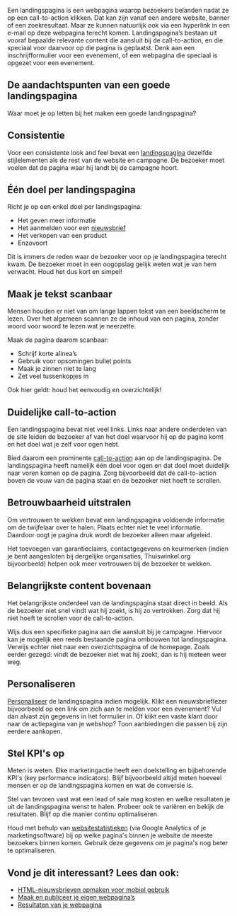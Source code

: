 Een landingspagina is een webpagina waarop bezoekers belanden nadat ze
op een call-to-action klikken. Dat kan zijn vanaf een andere website,
banner of een zoekresultaat. Maar ze kunnen natuurlijk ook via een
hyperlink in een e-mail op deze webpagina terecht komen.
Landingspagina’s bestaan uit vooraf bepaalde relevante content die
aansluit bij de call-to-action, en die speciaal voor daarvoor op die
pagina is geplaatst. Denk aan een inschrijfformulier voor een evenement,
of een webpagina die speciaal is opgezet voor een evenement.

De aandachtspunten van een goede landingspagina
-----------------------------------------------

Waar moet je op letten bij het maken een goede landingspagina?

Consistentie
------------

Voor een consistente look and feel bevat een
[landingspagina](./maak-en-publiceer-je-eigen-webpaginas.md "landingspagina")
dezelfde stijlelementen als de rest van de website en campagne. De
bezoeker moet voelen dat de pagina waar hij landt bij de campagne hoort.

Één doel per landingspagina
---------------------------

Richt je op een enkel doel per landingspagina:

-   Het geven meer informatie
-   Het aanmelden voor een [nieuwsbrief](./html-newsletter-design-some-important-guidelines.md)
-   Het verkopen van een product
-   Enzovoort

Dit is immers de reden waar de bezoeker voor op je landingspagina
terecht kwam. De bezoeker moet in een oogopslag gelijk weten wat je van
hem verwacht. Houd het dus kort en simpel!

Maak je tekst scanbaar
----------------------

Mensen houden er niet van om lange lappen tekst van een beeldscherm te
lezen. Over het algemeen scannen ze de inhoud van een pagina, zonder
woord voor woord te lezen wat je neerzette.

Maak de pagina daarom scanbaar:

-   Schrijf korte alinea’s
-   Gebruik voor opsomingen bullet points
-   Maak je zinnen niet te lang
-   Zet veel tussenkopjes in

Ook hier geldt: houd het eenvoudig en overzichtelijk!

Duidelijke call-to-action
-------------------------

Een landingspagina bevat niet veel links. Links naar andere onderdelen
van de site leiden de bezoeker af van het doel waarvoor hij op de pagina
komt en het doel wat je zelf voor ogen hebt.

Bied daarom een prominente [call-to-action](./how-to-improve-your-email-call-to-actions.md)
aan op de landingspagina. De landingspagina heeft namelijk één doel voor
ogen en dat doel moet duidelijk naar voren komen op de pagina. Zorg
bijvoorbeeld dat de call-to-action boven de vouw van de pagina staat en
de bezoeker niet hoeft te scrollen.

Betrouwbaarheid uitstralen
--------------------------

Om vertrouwen te wekken bevat een landingspagina voldoende informatie om
de twijfelaar over te halen. Plaats echter niet te veel informatie.
Daardoor oogt je pagina druk wordt de bezoeker alleen maar afgeleid.

Het toevoegen van garantieclaims, contactgegevens en keurmerken (indien
je bent aangesloten bij dergelijke organisaties, Thuiswinkel.org
bijvoorbeeld) helpen ook meer vertrouwen bij de bezoeker te wekken.

Belangrijkste content bovenaan
------------------------------

Het belangrijkste onderdeel van de landingspagina staat direct in beeld.
Als de bezoeker niet snel vindt wat hij zoekt, is hij zo vertrokken.
Zorg dat hij niet hoeft te scrollen voor de call-to-action.

Wijs dus een specifieke pagina aan die aansluit bij je campagne.
Hiervoor kan je mogelijk een reeds bestaande pagina ombouwen tot
landingspagina. Verwijs echter niet naar een overzichtspagina of de
homepage. Zoals eerder gezegd: vindt de bezoeker niet wat hij zoekt, dan
is hij meteen weer weg.

Personaliseren
--------------

[Personaliseer](./maak-en-publiceer-je-eigen-webpaginas.md "personaliseer")
de landingspagina indien mogelijk. Klikt een nieuwsbrieflezer
bijvoorbeeld op een link om zich aan te melden voor een evenement? Vul
dan alvast zijn gegevens in het formulier in. Of klikt een vaste klant
door naar de actiepagina van je webshop? Toon aanbiedingen die passen
bij zijn eerdere aankopen.

Stel KPI's op
-------------

Meten is weten. Elke marketingactie heeft een doelstelling en
bijbehorende KPI's (key performance indicators). Blijf bijvoorbeeld
altijd meten hoeveel mensen er op de landingspagina komen en wat de
conversie is.

Stel van tevoren vast wat een lead of sale mag kosten en welke
resultaten je uit de landingspagina wenst te halen. Probeer ook te
variëren en bekijk de resultaten. Blijf op die manier continu
optimaliseren.

Houd met behulp van
[websitestatistieken](./resultaten-van-je-webpagina.md "websitestatistieken")
(via Google Analytics of je marketingsoftware) bij op welke pagina's
binnen je website de meeste bezoekers binnen komen. Gebruik deze
gegevens om je pagina's nog beter te optimaliseren.

Vond je dit interessant? Lees dan ook:
--------------------------------------

-   [HTML-nieuwsbrieven opmaken voor mobiel gebruik](./html-nieuwsbrieven-opmaken-voor-mobiel-gebruik.md "HTML-nieuwsbrieven opmaken voor mobiel gebruik")
-   [Maak en publiceer je eigen webpagina’s](./maak-en-publiceer-je-eigen-webpaginas.md "Maak en publiceer je eigen webpagina’s")
-   [Resultaten van je webpagina](./resultaten-van-je-webpagina.md "Resultaten van je webpagina")

